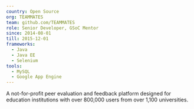 ```yaml
---
country: Open Source
org: TEAMMATES
team: github.com/TEAMMATES
role: Senior Developer, GSoC Mentor
since: 2014-08-01
till: 2015-12-01
frameworks:
  - Java
  - Java EE
  - Selenium
tools:
  - MySQL
  - Google App Engine
---
```


A not-for-profit peer evaluation and feedback platform designed for education institutions with over 800,000 users from over 1,100 universities.